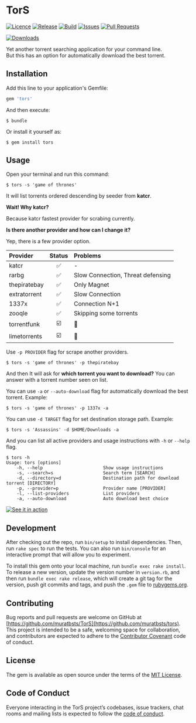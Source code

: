 # TorS

[![Licence](https://img.shields.io/github/license/muratbsts/tors.svg)](https://github.com/muratbsts/tors/blob/master/LICENCE)
[![Release](https://img.shields.io/github/release/muratbsts/tors.svg)](https://github.com/muratbsts/tors/releases)
[![Build](https://travis-ci.org/muratbsts/tors.svg?branch=master)](https://travis-ci.org/muratbsts/tors)
[![Issues](https://img.shields.io/github/issues/muratbsts/tors.svg)](https://github.com/muratbsts/tors/issues)
[![Pull Requests](https://img.shields.io/github/issues-pr/muratbsts/tors.svg)](https://github.com/muratbsts/tors/pulls)

[![Downloads](https://img.shields.io/gem/dt/tors.svg)](https://rubygems.org/gems/tors)

Yet another torrent searching application for your command line.    
But this has an option for automatically download the best torrent.

## Installation

Add this line to your application's Gemfile:

```ruby
gem 'tors'
```

And then execute:

    $ bundle

Or install it yourself as:

    $ gem install tors

## Usage

Open your terminal and run this command:

    $ tors -s 'game of thrones'

It will list torrents ordered descending by seeder from **katcr**.

**Wait! Why katcr?**

Because katcr fastest provider for scrabing currently.

**Is there another provider and how can I change it?**

Yep, there is a few provider option.

| Provider          | Status | Problems |
|:------------------|:------:|:---------|
| katcr             | ✅     | -        |
| rarbg             | ✅     | Slow Connection, Threat defensing |
| thepiratebay      | ✅     | Only Magnet      |
| extratorrent      | ✅     | Slow Connection      |
| 1337x             | ✅     | Connection N+1 |
| zooqle            | ✅     | Skipping some torrents          |
| torrentfunk       | ☑️     | 🙈        |
| limetorrents      | ☑️     | 🙈        |

Use `-p PROVIDER` flag for scrape another providers.

    $ tors -s 'game of thrones' -p thepiratebay

And then It will ask for **which torrent you want to download?** You can answer with a torrent number seen on list.

You can use `-a` or `--auto-download` flag for automatically download the best torrent. Example:

    $ tors -s 'game of thrones' -p 1337x -a

You can use `-d TARGET` flag for set destination storage path. Example:

    $ tors -s 'Assassins' -d $HOME/Downloads -a

And you can list all active providers and usage instructions with `-h` or `--help` flag.

    $ tors -h
    Usage: tors [options]
        -h, --help                       Show usage instructions
        -s, --search=s                   Search term [SEARCH]
        -d, --directory=d                Destination path for download torrent [DIRECTORY]
        -p, --provider=p                 Provider name [PROVIDER]
        -l, --list-providers             List providers
        -a, --auto-download              Auto download best choice



[![See it in action](https://asciinema.org/a/No1Zdfk3gYoCYdGb2XUdFaUyS.png)](https://asciinema.org/a/No1Zdfk3gYoCYdGb2XUdFaUyS)

## Development

After checking out the repo, run `bin/setup` to install dependencies. Then, run `rake spec` to run the tests. You can also run `bin/console` for an interactive prompt that will allow you to experiment.

To install this gem onto your local machine, run `bundle exec rake install`. To release a new version, update the version number in `version.rb`, and then run `bundle exec rake release`, which will create a git tag for the version, push git commits and tags, and push the `.gem` file to [rubygems.org](https://rubygems.org).

## Contributing

Bug reports and pull requests are welcome on GitHub at [https://github.com/muratbsts/TorS](https://github.com/muratbsts/tors). This project is intended to be a safe, welcoming space for collaboration, and contributors are expected to adhere to the [Contributor Covenant](http://contributor-covenant.org) code of conduct.

## License

The gem is available as open source under the terms of the [MIT License](http://opensource.org/licenses/MIT).

## Code of Conduct

Everyone interacting in the TorS project’s codebases, issue trackers, chat rooms and mailing lists is expected to follow the [code of conduct](https://github.com/muratbsts/tors/blob/master/CODE_OF_CONDUCT.md).
